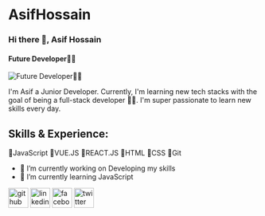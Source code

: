 # AsifHossain
### Hi there 👋, Asif Hossain
#### Future Developer🧑‍💻
![Future Developer🧑‍💻](https://cdn.dribbble.com/users/906441/screenshots/15222031/media/e132e4297832515a91ed63575e8757f3.png)

I'm Asif a Junior Developer. Currently, I'm learning new tech stacks with the goal of being a full-stack developer 🧑‍💻. I'm super passionate to learn new skills every day. 

## Skills & Experience: 
📱JavaScript 
📱VUE.JS
📱REACT.JS 
📱HTML 
📱CSS
📱Git

- 🔭 I’m currently working on Developing my skills 
- 🌱 I’m currently learning JavaScript 


[<img src='https://cdn.jsdelivr.net/npm/simple-icons@3.0.1/icons/github.svg' alt='github' height='40'>](https://github.com/asifhossain513)  [<img src='https://cdn.jsdelivr.net/npm/simple-icons@3.0.1/icons/linkedin.svg' alt='linkedin' height='40'>](https://www.linkedin.com/in/https://www.linkedin.com/in/asif~hossain//)  [<img src='https://cdn.jsdelivr.net/npm/simple-icons@3.0.1/icons/facebook.svg' alt='facebook' height='40'>](https://www.facebook.com/https://www.facebook.com/asifhossain513)  [<img src='https://cdn.jsdelivr.net/npm/simple-icons@3.0.1/icons/twitter.svg' alt='twitter' height='40'>](https://twitter.com/https://twitter.com/AsifHossain513)  

